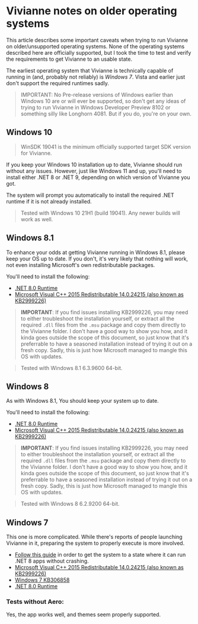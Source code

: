 # Vivianne notes on older operating systems
This article describes some important caveats when trying to run Vivianne on older/unsupported operating systems. None of the operating systems described here are officially supported, but I took the time to test and verify the requirements to get Vivianne to an usable state.

The earliest operating system that Vivianne is technically capable of running in (and, probably not reliably) is _Windows 7_. Vista and earlier just don't support the required runtimes sadly.

> IMPORTANT: No Pre-release versions of Windows earlier than Windows 10 are or will ever be supported, so don't get any ideas of trying to run Vivianne in Windows Developer Preview 8102 or something silly like Longhorn 4081. But if you do, you're on your own.

## Windows 10
> WinSDK 19041 is the minimum officially supported target SDK version for Vivianne.

If you keep your Windows 10 installation up to date, Vivianne should run without any issues. However, just like Windows 11 and up, you'll need to install either .NET 8 or .NET 9, depending on which version of Vivianne you got.

The system will prompt you automatically to install the required .NET runtime if it is not already installed.

> Tested with Windows 10 21H1 (build 19041). Any newer builds will work as well.

## Windows 8.1
To enhance your odds at getting Vivianne running in Windows 8.1, please keep your OS up to date. If you don't, it's very likely that nothing will work, not even installing Microsoft's own redistributable packages.

You'll need to install the following:
- [.NET 8.0 Runtime](https://builds.dotnet.microsoft.com/dotnet/Runtime/8.0.17/dotnet-runtime-8.0.17-win-x64.exe)
- [Microsoft Visual C++ 2015 Redistributable 14.0.24215 (also known as KB2999226)](https://www.microsoft.com/en-gb/download/details.aspx?id=48145)

> **IMPORTANT**: If you find issues installing KB2999226, you may need to either troubleshoot the installation yourself, or extract all the required `.dll` files from the `.msu` package and copy them directly to the Vivianne folder. I don't have a good way to show you how, and it kinda goes outside the scope of this document, so just know that it's preferrable to have a seasoned installation instead of trying it out on a fresh copy. Sadly, this is just how Microsoft managed to mangle this OS with updates.

> Tested with Windows 8.1 6.3.9600 64-bit.

## Windows 8
As with Windows 8.1, You should keep your system up to date.

You'll need to install the following:
- [.NET 8.0 Runtime](https://builds.dotnet.microsoft.com/dotnet/Runtime/8.0.17/dotnet-runtime-8.0.17-win-x64.exe)
- [Microsoft Visual C++ 2015 Redistributable 14.0.24215 (also known as KB2999226)](https://www.microsoft.com/en-gb/download/details.aspx?id=48145)

> **IMPORTANT**: If you find issues installing KB2999226, you may need to either troubleshoot the installation yourself, or extract all the required `.dll` files from the `.msu` package and copy them directly to the Vivianne folder. I don't have a good way to show you how, and it kinda goes outside the scope of this document, so just know that it's preferrable to have a seasoned installation instead of trying it out on a fresh copy. Sadly, this is just how Microsoft managed to mangle this OS with updates.

> Tested with Windows 8 6.2.9200 64-bit.

## Windows 7
This one is more complicated. While there's reports of people launching Vivianne in it, preparing the system to properly execute is more involved.

- [Follow this guide](https://learn.microsoft.com/en-us/dotnet/core/install/windows#windows-7--81--server-2012) in order to get the system to a state where it can run .NET 8 apps without crashing.
- [Microsoft Visual C++ 2015 Redistributable 14.0.24215 (also known as KB2999226)](https://www.microsoft.com/en-gb/download/details.aspx?id=48145)
- [Windows 7 KB306858](https://www.microsoft.com/download/details.aspx?id=47442)
- [.NET 8.0 Runtime](https://builds.dotnet.microsoft.com/dotnet/Runtime/8.0.17/dotnet-runtime-8.0.17-win-x64.exe)

### Tests without Aero:
Yes, the app works well, and themes seem properly supported.

